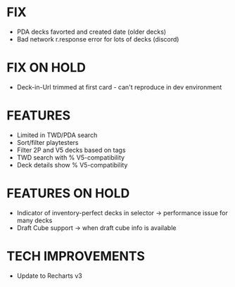# FIX
- PDA decks favorted and created date (older decks)
- Bad network r.response error for lots of decks (discord)

# FIX ON HOLD
- Deck-in-Url trimmed at first card - can't reproduce in dev environment

# FEATURES
- Limited in TWD/PDA search
- Sort/filter playtesters
- Filter 2P and V5 decks based on tags
- TWD search with % V5-compatibility
- Deck details show % V5-compatibility

# FEATURES ON HOLD
- Indicator of inventory-perfect decks in selector -> performance issue for many decks
- Draft Cube support -> when draft cube info is available

# TECH IMPROVEMENTS
- Update to Recharts v3
